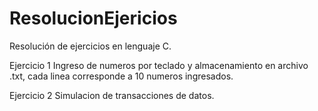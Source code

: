 # ResolucionEjericios
Resolución de ejercicios en lenguaje C.


Ejercicio 1
Ingreso de numeros por teclado y almacenamiento en archivo .txt, cada linea corresponde a 10 numeros ingresados. 

Ejercicio 2
Simulacion de transacciones de datos.
